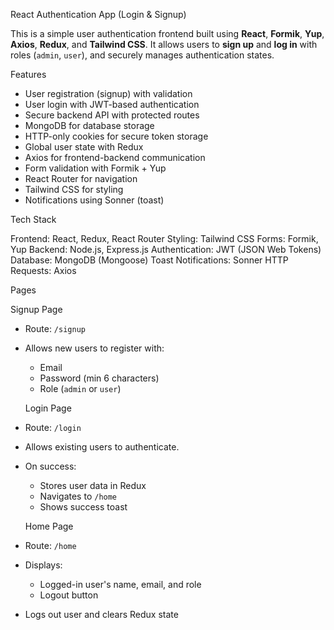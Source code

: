  React Authentication App (Login & Signup)

This is a simple user authentication frontend built using **React**, **Formik**, **Yup**, **Axios**, **Redux**, and **Tailwind CSS**. It allows users to **sign up** and **log in** with roles (`admin`, `user`), and securely manages authentication states.

  Features

 - User registration (signup) with validation
-  User login with JWT-based authentication
-  Secure backend API with protected routes
-  MongoDB for database storage
-  HTTP-only cookies for secure token storage
-  Global user state with Redux
-  Axios for frontend-backend communication
-  Form validation with Formik + Yup
-  React Router for navigation
-  Tailwind CSS for styling
-  Notifications using Sonner (toast)

 Tech Stack

Frontend: React, Redux, React Router
Styling: Tailwind CSS
Forms: Formik, Yup
Backend: Node.js, Express.js
Authentication: JWT (JSON Web Tokens)
Database: MongoDB (Mongoose)
Toast Notifications: Sonner
HTTP Requests: Axios

 Pages

  Signup Page
- Route: `/signup`
- Allows new users to register with:
  - Email
  - Password (min 6 characters)
  - Role (`admin` or `user`)

  Login Page
- Route: `/login`
- Allows existing users to authenticate.
- On success:
  - Stores user data in Redux
  - Navigates to `/home`
  - Shows success toast

  Home Page
- Route: `/home`
- Displays:
  - Logged-in user's name, email, and role
  - Logout button
- Logs out user and clears Redux state
